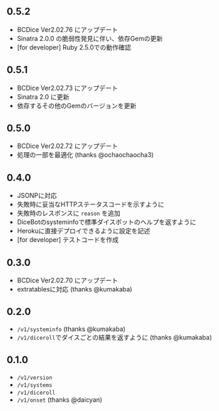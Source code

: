 ## 0.5.2

- BCDice Ver2.02.76 にアップデート
- Sinatra 2.0.0 の脆弱性発見に伴い、依存Gemの更新
- [for developer] Ruby 2.5.0での動作確認

## 0.5.1

- BCDice Ver2.02.73 にアップデート
- Sinatra 2.0 に更新
- 依存するその他のGemのバージョンを更新

## 0.5.0

- BCDice Ver2.02.72 にアップデート
- 処理の一部を最適化 (thanks @ochaochaocha3)


## 0.4.0

- JSONPに対応
- 失敗時に妥当なHTTPステータスコードを示すように
- 失敗時のレスポンスに `reason` を追加
- DiceBotのsysteminfoで標準ダイスボットのヘルプを返すように
- Herokuに直接デプロイできるように設定を記述
- [for developer] テストコードを作成


## 0.3.0

- BCDice Ver2.02.70 にアップデート
- extratablesに対応 (thanks @kumakaba)


## 0.2.0

- `/v1/systeminfo` (thanks @kumakaba)
- `/v1/diceroll`でダイスごとの結果を返すように (thanks @kumakaba)


## 0.1.0

- `/v1/version`
- `/v1/systems`
- `/v1/diceroll`
- `/v1/onset` (thanks @daicyan)
